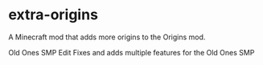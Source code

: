 # extra-origins
A Minecraft mod that adds more origins to the Origins mod.

Old Ones SMP Edit
Fixes and adds multiple features for the Old Ones SMP
